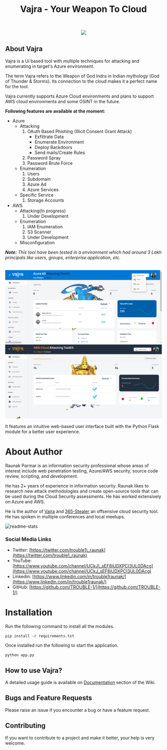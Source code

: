 <h1 align="center">
  Vajra - Your Weapon To Cloud 
</h1>

<br>
<p align="center">
  <a href="https://github.com/TROUBLE-1/Vajra/"><img src="https://github.com/TROUBLE-1/Vajra/raw/main/images/demon.png"></a>
</p>

## About Vajra

Vajra is a UI based tool with multiple techniques for attacking and enumerating in target's Azure environment. 

The term Vajra refers to the Weapon of God Indra in Indian mythology (God of Thunder &amp; Storms). Its connection to the cloud makes it a perfect name for the tool.

Vajra currently supports Azure Cloud environments and plans to support AWS cloud environments and some OSINT in the future.

**Following features are available at the moment:**

- Azure
  - Attacking
      1. OAuth Based Phishing (Illicit Consent Grant Attack)
          - Exfiltrate Data
          - Enumerate Environment
          - Deploy Backdoors
          - Send mails/Create Rules
      2. Password Spray
      3. Password Brute Force
  - Enumeration
      1. Users 
      2. Subdomain 
      3. Azure Ad
      4. Azure Services
  - Specific Service
      1. Storage Accounts
- AWS
  - Attacking(In progress)
      1. Under Development
  - Enumeration
      1. IAM Enumeration
      2. S3 Scanner
      3. Under Development
  - Misconfiguration

_**Note:** This tool have been tested in a environment which had around 3 Lakh principals like users, groups, enterprise application, etc._

<span align="center">
  <br>
  <img src="https://github.com/TROUBLE-1/Vajra/raw/main/images/dashboard.png">
</span>

<span align="center">
  <br>
  <img src="https://github.com/TROUBLE-1/Vajra/raw/main/images/aws-dashboard.png">
</span>

It features an intuitive web-based user interface built with the Python Flask module for a better user experience.

# **About Author**

Raunak Parmar is an information security professional whose areas of interest include web penetration testing, Azure/AWS security, source code review, scripting, and development.

He has 2+ years of experience in information security. Raunak likes to research new attack methodologies and create open-source tools that can be used during the Cloud Security assessments. He has worked extensively on Azure and AWS.

He is the author of [Vajra](https://github.com/TROUBLE-1/Vajra) and [365-Stealer](https://github.com/AlteredSecurity/365-Stealer) an offsensive cloud security tool. He has spoken in multiple conferences and local meetups.

<a target="_blank"><img alt="readme-stats" src="https://github-readme-stats.vercel.app/api?username=trouble-1&show_icons=true&theme=vue-dark"/></a>

### **Social Media Links**

- Twitter: [https://twitter.com/trouble1\_raunak](https://twitter.com/trouble1_raunak)
- YouTube: [https://www.youtube.com/channel/UCkJ\_sEF8iUDXPCI3UL0DAcg](https://www.youtube.com/channel/UCkJ_sEF8iUDXPCI3UL0DAcg)
- Linkedin: [https://www.linkedin.com/in/trouble1raunak/](https://www.linkedin.com/in/trouble1raunak/)
- GitHub: [https://github.com/TROUBLE-1/](https://github.com/TROUBLE-1/)




# Installation
<!--
Install postgres database with credential postgres/postgres and create a database name vajra. If postgres is not installed then by default sqlite will be used.
--->
Run the following command to install all the modules.

```
pip install -r requirements.txt
```
Once installed run the following to start the application.

```
python app.py
```

## How to use Vajra?

A detailed usage guide is available on [Documentation](https://github.com/TROUBLE-1/Vajra/wiki/Documentation) section of the Wiki.

## Bugs and Feature Requests

Please raise an issue if you encounter a bug or have a feature request.

## Contributing

If you want to contribute to a project and make it better, your help is very welcome.
